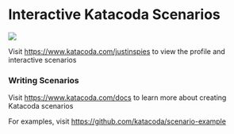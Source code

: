 # Interactive Katacoda Scenarios

[![](http://shields.katacoda.com/katacoda/justinspies/count.svg)](https://www.katacoda.com/justinspies "Get your profile on Katacoda.com")

Visit https://www.katacoda.com/justinspies to view the profile and interactive scenarios

### Writing Scenarios
Visit https://www.katacoda.com/docs to learn more about creating Katacoda scenarios

For examples, visit https://github.com/katacoda/scenario-example
